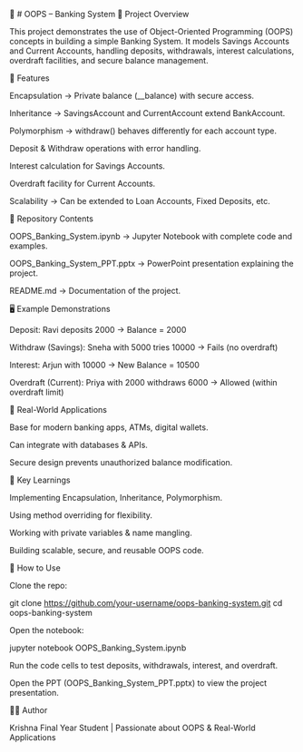🏦 # OOPS – Banking System
📌 Project Overview

This project demonstrates the use of Object-Oriented Programming (OOPS) concepts in building a simple Banking System.
It models Savings Accounts and Current Accounts, handling deposits, withdrawals, interest calculations, overdraft facilities, and secure balance management.

🚀 Features

Encapsulation → Private balance (__balance) with secure access.

Inheritance → SavingsAccount and CurrentAccount extend BankAccount.

Polymorphism → withdraw() behaves differently for each account type.

Deposit & Withdraw operations with error handling.

Interest calculation for Savings Accounts.

Overdraft facility for Current Accounts.

Scalability → Can be extended to Loan Accounts, Fixed Deposits, etc.

📂 Repository Contents

OOPS_Banking_System.ipynb → Jupyter Notebook with complete code and examples.

OOPS_Banking_System_PPT.pptx → PowerPoint presentation explaining the project.

README.md → Documentation of the project.

🖥️ Example Demonstrations

Deposit: Ravi deposits 2000 → Balance = 2000

Withdraw (Savings): Sneha with 5000 tries 10000 → Fails (no overdraft)

Interest: Arjun with 10000 → New Balance = 10500

Overdraft (Current): Priya with 2000 withdraws 6000 → Allowed (within overdraft limit)

🎯 Real-World Applications

Base for modern banking apps, ATMs, digital wallets.

Can integrate with databases & APIs.

Secure design prevents unauthorized balance modification.

📖 Key Learnings

Implementing Encapsulation, Inheritance, Polymorphism.

Using method overriding for flexibility.

Working with private variables & name mangling.

Building scalable, secure, and reusable OOPS code.

📝 How to Use

Clone the repo:

git clone https://github.com/your-username/oops-banking-system.git
cd oops-banking-system


Open the notebook:

jupyter notebook OOPS_Banking_System.ipynb


Run the code cells to test deposits, withdrawals, interest, and overdraft.

Open the PPT (OOPS_Banking_System_PPT.pptx) to view the project presentation.

👨‍💻 Author

Krishna
Final Year Student | Passionate about OOPS & Real-World Applications
